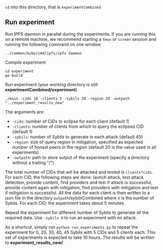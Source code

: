 `cd` into this directory, that is `experimentCombined`

## Run experiment
Run IPFS daemon in parallel during the experiments. If you are running this on a remote machine, we recommend starting a `tmux` or `screen` session and running the following command on one window.
```
../common/kubo/cmd/ipfs/ipfs daemon
```
Compile experiment
```
cd experiment
go build
```
Run experiment (your working directory is still **experimentCombined/experiment**)
```
./main -cids 10 -clients 5 -sybils 20 -region 20 -outpath "../experiment_results_new"
```
The arguments are:
* `-cids`: number of CIDs to eclipse for each client (default 1)
* `-clients`: number of clients from which to query the eclipsed CID (default 1)
* `-sybils`: number of Sybils to generate in each attack (default 45)
* `-region`: size of query region in mitigation, specified as expected number of honest peers in the region (default 20 is the value used in all experiments)
* `-outpath`: path to store output of the experiment (specify a directory without a trailing "/")

The total number of CIDs that will be attacked and tested is `clients*cids`. For each CID, the following steps are done: launch attack, test attack detection, provide content, find providers and test if attack is successful, provide content again with mitigation, find providers with mitigation and test if mitigation is successful. All the data for each client is then written to a json file in the directory `outpath`/sybil`X`Combined where `X` is the number of Sybils. For each CID, the experiment takes about 5 minutes.

Repeat the experiment for different number of Sybils to generate all the required data. Use `-sybils 0` to run an experiment with no attack.

As a shortcut, simply run `python run_experiments.py` to repeat the experiment for 0, 20, 30, 40, 45 Sybils with 5 CIDs and 5 clients each. This set of experiments is expected to take 10 hours. The results will be written to **experiment_results_new/**.
